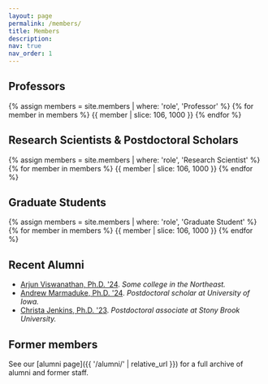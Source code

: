 ```yaml
---
layout: page
permalink: /members/
title: Members
description:
nav: true
nav_order: 1
---
```


## Professors

{% assign members = site.members | where: 'role', 'Professor' %}
{% for member in members %}
{{ member | slice: 106, 1000 }} <!-- HACK! -->
{% endfor %}

## Research Scientists & Postdoctoral Scholars

{% assign members = site.members | where: 'role', 'Research Scientist' %}
{% for member in members %}
{{ member | slice: 106, 1000 }} <!-- HACK! -->
{% endfor %}


## Graduate Students

{% assign members = site.members | where: 'role', 'Graduate Student' %}
{% for member in members %}
{{ member | slice: 106, 1000 }} <!-- HACK! -->
{% endfor %}



## Recent Alumni
- [Arjun Viswanathan, Ph.D. '24](https://homepage.cs.uiowa.edu/~viswanathn/). *Some college in the Northeast.*
- [Andrew Marmaduke, Ph.D. '24](https://uiowa.marmamorphism.com/#:~:text=Andrew%20Marmaduke). *Postdoctoral scholar at University of Iowa.*
- [Christa Jenkins, Ph.D. '23](https://cwjnkins.github.io/#:~:text=Postdoctoral). *Postdoctoral associate at Stony Brook University.*

## Former members
See our [alumni page]({{ '/alumni/' | relative_url }}) for a full archive of alumni and former staff.
